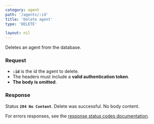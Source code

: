 ```yaml
---
category: agent
path: '/agents/:id'
title: 'Delete agent'
type: 'DELETE'

layout: nil
---
```


Deletes an agent from the database.

### Request

* **`:id`** is the id the agent to delete.
* The headers must include a **valid authentication token**.
* **The body is omitted**.

### Response

Status **`204 No Content`**.  Delete was successful.  No body content.

For errors responses, see the [response status codes documentation](#response-status-codes).